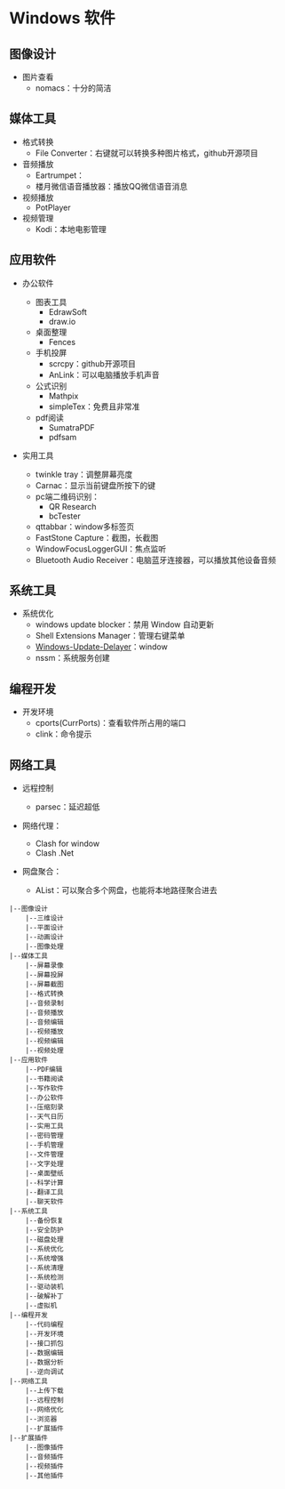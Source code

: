 # Windows 软件

## 图像设计

+ 图片查看
  + nomacs：十分的简洁

## 媒体工具

+ 格式转换
  + File Converter：右键就可以转换多种图片格式，github开源项目
+ 音频播放
  + Eartrumpet：
  + 楼月微信语音播放器：播放QQ微信语音消息
+ 视频播放
  + PotPlayer
+ 视频管理
  + Kodi：本地电影管理

## 应用软件

+ 办公软件
  + 图表工具
    + EdrawSoft
    + draw.io
  + 桌面整理
    + Fences
  + 手机投屏
    + scrcpy：github开源项目
    + AnLink：可以电脑播放手机声音
  + 公式识别
    + Mathpix
    + simpleTex：免费且非常准
  + pdf阅读
    + SumatraPDF
    + pdfsam
+ 实用工具

  + twinkle tray：调整屏幕亮度
  + Carnac：显示当前键盘所按下的键
  + pc端二维码识别：
    + QR Research
    + bcTester
  + qttabbar：window多标签页
  + FastStone Capture：截图，长截图
  + WindowFocusLoggerGUI：焦点监听
  + Bluetooth Audio Receiver：电脑蓝牙连接器，可以播放其他设备音频

## 系统工具

+ 系统优化
  + windows update blocker：禁用 Window 自动更新
  + Shell Extensions Manager：管理右键菜单
  + [Windows-Update-Delayer](https://github.com/IT-HaoGe/Windows-Update-Delayer)：window 
  + nssm：系统服务创建

## 编程开发

+ 开发环境
  + cports(CurrPorts)：查看软件所占用的端口
  + clink：命令提示

## 网络工具

+ 远程控制
  + parsec：延迟超低

+ 网络代理：
  + Clash for window
  + Clash .Net
+ 网盘聚合：
  + AList：可以聚合多个网盘，也能将本地路径聚合进去



```
|--图像设计
    |--三维设计
    |--平面设计
    |--动画设计
    |--图像处理
|--媒体工具
    |--屏幕录像
    |--屏幕投屏
    |--屏幕截图
    |--格式转换
    |--音频录制
    |--音频播放
    |--音频编辑
    |--视频播放
    |--视频编辑
    |--视频处理
|--应用软件
    |--PDF编辑
    |--书籍阅读
    |--写作软件
    |--办公软件
    |--压缩刻录
    |--天气日历
    |--实用工具
    |--密码管理
    |--手机管理
    |--文件管理
    |--文字处理
    |--桌面壁纸
    |--科学计算
    |--翻译工具
    |--聊天软件
|--系统工具
    |--备份恢复
    |--安全防护
    |--磁盘处理
    |--系统优化
    |--系统增强
    |--系统清理
    |--系统检测
    |--驱动装机
    |--破解补丁
    |--虚拟机
|--编程开发
    |--代码编程
    |--开发环境
    |--接口抓包
    |--数据编辑
    |--数据分析
    |--逆向调试
|--网络工具
    |--上传下载
    |--远程控制
    |--网络优化
    |--浏览器
    |--扩展插件
|--扩展插件
    |--图像插件
    |--音频插件
    |--视频插件
    |--其他插件
```

